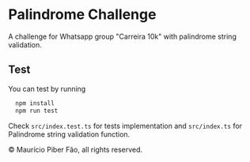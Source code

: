 # Palindrome Challenge

A challenge for Whatsapp group "Carreira 10k" with palindrome string validation.

## Test

You can test by running

```bash
  npm install
  npm run test
```

Check `src/index.test.ts` for tests implementation and `src/index.ts` for Palindrome string validation function.

© Maurício Piber Fão, all rights reserved.
